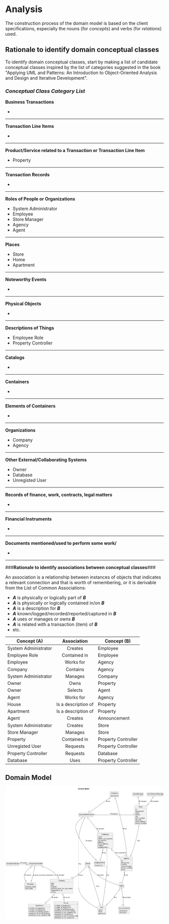 # Analysis

The construction process of the domain model is based on the client specifications, especially the nouns (for _concepts_) and verbs (for _relations_) used. 

## Rationale to identify domain conceptual classes ##
To identify domain conceptual classes, start by making a list of candidate conceptual classes inspired by the list of categories suggested in the book "Applying UML and Patterns: An Introduction to Object-Oriented Analysis and Design and Iterative Development". 


### _Conceptual Class Category List_ ###

**Business Transactions**

*

---

**Transaction Line Items**

*

---

**Product/Service related to a Transaction or Transaction Line Item**

* Property

---


**Transaction Records**

*  

---  


**Roles of People or Organizations**

* System Administrator
* Employee
* Store Manager
* Agency
* Agent

---


**Places**

* Store
* Home
* Apartment

---

**Noteworthy Events**

* 

---


**Physical Objects**

*

---


**Descriptions of Things**

* Employee Role
* Property Controller


---


**Catalogs**

*  

---


**Containers**

*  

---


**Elements of Containers**

*  

---


**Organizations**

* Company
* Agency 

---

**Other External/Collaborating Systems**

*  Owner
*  Database
*  Unregisted User


---


**Records of finance, work, contracts, legal matters**

* 

---


**Financial Instruments**

*  

---


**Documents mentioned/used to perform some work/**

* 
---



###**Rationale to identify associations between conceptual classes**###

An association is a relationship between instances of objects that indicates a relevant connection and that is worth of remembering, or it is derivable from the List of Common Associations: 

+ **_A_** is physically or logically part of **_B_**
+ **_A_** is physically or logically contained in/on **_B_**
+ **_A_** is a description for **_B_**
+ **_A_** known/logged/recorded/reported/captured in **_B_**
+ **_A_** uses or manages or owns **_B_**
+ **_A_** is related with a transaction (item) of **_B_**
+ etc.



| Concept (A) 		          |   Association   	   | Concept (B)         |
|-------------------------|:-------------------:|---------------------|
| System Administrator  	 |     Creates   	     | Employee            |
| Employee Role           |  Contained in   	   | Employee            |
| Employee                |   Works for    	    | Agency              |
| Company                 |      Contains       | Agency              |
| System Administrator    |       Manages       | Company             |
| Owner                   |        Owns         | Property            |
| Owner                   |       Selects       | Agent               |
| Agent                   |      Works for      | Agency              |
| House                   | Is a description of | Property            |
| Apartment               | Is a description of | Property            |
| Agent                   |       Creates       | Announcement        |
| System Administrator    |       Creates       | Store               |
| Store Manager           |       Manages       | Store               |
| Property                |    Contained in     | Property Controller |
| Unregisted User         |      Requests       | Property Controller |
| Property Controller     |      Requests       | Database            |
| Database                |        Uses         | Property Controller |








## Domain Model

![Domain Model](svg/project-domain-model.svg)



